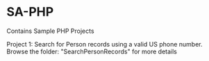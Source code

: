 # SA-PHP
Contains Sample PHP Projects

Project 1: Search for Person records using a valid US phone number. 
            Browse the folder: "SearchPersonRecords" for more details
